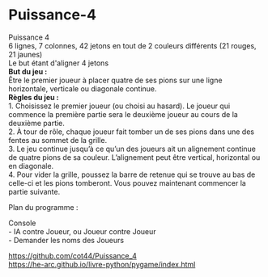 # Puissance-4
Puissance 4
<br> 6 lignes, 7 colonnes, 42 jetons en tout de 2 couleurs différents (21 rouges, 21 jaunes)
<br> Le but étant d'aligner 4 jetons
<br><strong>But du jeu :</strong>
<br>Être le premier joueur à placer quatre de ses pions sur une ligne horizontale, verticale
ou diagonale continue.
<br><strong>Règles du jeu :</strong>
<br>1. Choisissez le premier joueur (ou choisi au hasard). Le joueur qui commence la première partie sera
le deuxième joueur au cours de la deuxième partie.
<br>2. À tour de rôle, chaque joueur fait tomber un de ses pions dans une des fentes
au sommet de la grille.
<br>3. Le jeu continue jusqu’à ce qu’un des joueurs ait un alignement continue de
quatre pions de sa couleur. L’alignement peut être vertical, horizontal ou en
diagonale.
<br>4. Pour vider la grille, poussez la barre de retenue qui se trouve au bas de celle-ci
et les pions tomberont. Vous pouvez maintenant commencer la partie suivante.

Plan du programme :

Console
<br>- IA contre Joueur, ou Joueur contre Joueur
<br>- Demander les noms des Joueurs




https://github.com/cot44/Puissance_4
<br> https://he-arc.github.io/livre-python/pygame/index.html
